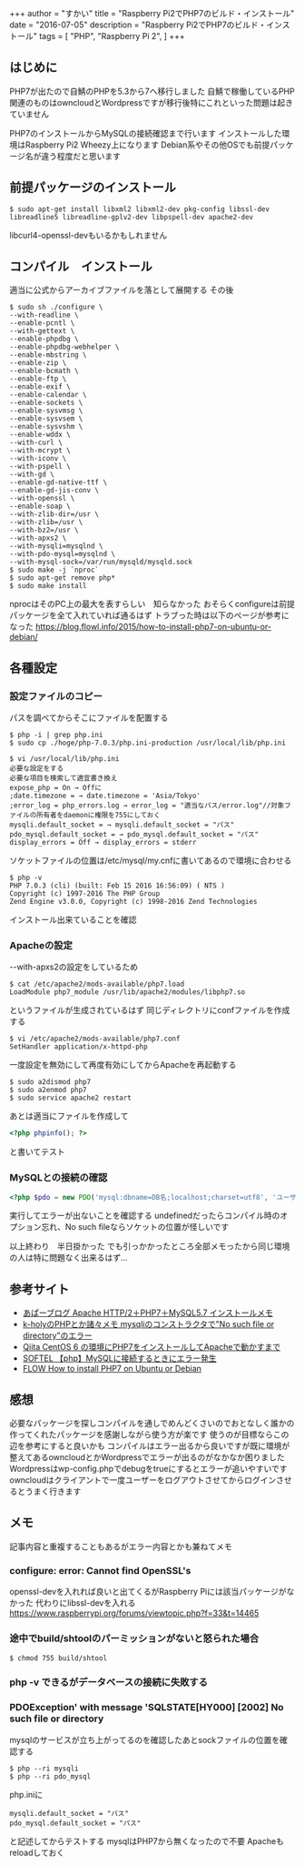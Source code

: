 +++
author = "すかい"
title = "Raspberry Pi2でPHP7のビルド・インストール"
date = "2016-07-05"
description = "Raspberry Pi2でPHP7のビルド・インストール"
tags = [
    "PHP",
    "Raspberry Pi 2",
]
+++

## はじめに

PHP7が出たので自鯖のPHPを5.3から7へ移行しました
自鯖で稼働しているPHP関連のものはowncloudとWordpressですが移行後特にこれといった問題は起きていません

PHP7のインストールからMySQLの接続確認まで行います
インストールした環境はRaspberry Pi2 Wheezy上になります
Debian系やその他OSでも前提パッケージ名が違う程度だと思います

## 前提パッケージのインストール

```
$ sudo apt-get install libxml2 libxml2-dev pkg-config libssl-dev libreadline5 libreadline-gplv2-dev libpspell-dev apache2-dev
```

libcurl4-openssl-devもいるかもしれません

## コンパイル　インストール

適当に公式からアーカイブファイルを落として展開する
その後

```
$ sudo sh ./configure \
--with-readline \
--enable-pcntl \
--with-gettext \
--enable-phpdbg \
--enable-phpdbg-webhelper \
--enable-mbstring \
--enable-zip \
--enable-bcmath \
--enable-ftp \
--enable-exif \
--enable-calendar \
--enable-sockets \
--enable-sysvmsg \
--enable-sysvsem \
--enable-sysvshm \
--enable-wddx \
--with-curl \
--with-mcrypt \
--with-iconv \
--with-pspell \
--with-gd \
--enable-gd-native-ttf \
--enable-gd-jis-conv \
--with-openssl \
--enable-soap \
--with-zlib-dir=/usr \
--with-zlib=/usr \
--with-bz2=/usr \
--with-apxs2 \
--with-mysqli=mysqlnd \
--with-pdo-mysql=mysqlnd \
--with-mysql-sock=/var/run/mysqld/mysqld.sock
$ sudo make -j `nproc`
$ sudo apt-get remove php*
$ sudo make install
```

nprocはそのPC上の最大を表すらしい　知らなかった
おそらくconfigureは前提パッケージを全て入れていれば通るはず
トラブった時は以下のページが参考になった
https://blog.flowl.info/2015/how-to-install-php7-on-ubuntu-or-debian/

## 各種設定

### 設定ファイルのコピー

パスを調べてからそこにファイルを配置する

```
$ php -i | grep php.ini
$ sudo cp ./hoge/php-7.0.3/php.ini-production /usr/local/lib/php.ini
```

```
$ vi /usr/local/lib/php.ini
必要な設定をする
必要な項目を検索して適宜書き換え
expose_php = On → Offに
;date.timezone = → date.timezone = 'Asia/Tokyo'
;error_log = php_errors.log → error_log = "適当なパス/error.log"//対象ファイルの所有者をdaemonに権限を755にしておく
mysqli.default_socket = → mysqli.default_socket = "パス"
pdo_mysql.default_socket = → pdo_mysql.default_socket = "パス"
display_errors = Off → display_errors = stderr
```

ソケットファイルの位置は/etc/mysql/my.cnfに書いてあるので環境に合わせる

```
$ php -v
PHP 7.0.3 (cli) (built: Feb 15 2016 16:56:09) ( NTS )
Copyright (c) 1997-2016 The PHP Group
Zend Engine v3.0.0, Copyright (c) 1998-2016 Zend Technologies
```

インストール出来ていることを確認

### Apacheの設定
--with-apxs2の設定をしているため

```
$ cat /etc/apache2/mods-available/php7.load
LoadModule php7_module /usr/lib/apache2/modules/libphp7.so
```

というファイルが生成されているはず
同じディレクトリにconfファイルを作成する

```
$ vi /etc/apache2/mods-available/php7.conf
SetHandler application/x-httpd-php
```

一度設定を無効にして再度有効にしてからApacheを再起動する

```
$ sudo a2dismod php7
$ sudo a2enmod php7
$ sudo service apache2 restart
```

あとは適当にファイルを作成して

```php
<?php phpinfo(); ?>
```

と書いてテスト

### MySQLとの接続の確認

```php
<?php $pdo = new PDO('mysql:dbname=DB名;localhost;charset=utf8', 'ユーザー名', 'パスワード'); ?>
```

実行してエラーが出ないことを確認する
undefinedだったらコンパイル時のオプション忘れ、No such fileならソケットの位置が怪しいです

以上終わり　半日掛かった
でも引っかかったところ全部メモったから同じ環境の人は特に問題なく出来るはず…

## 参考サイト

- [あぱーブログ Apache HTTP/2＋PHP7＋MySQL5.7 インストールメモ](https://blog.apar.jp/linux/3798/)
- [k-holyのPHPとか諸々メモ mysqliのコンストラクタで"No such file or directory"のエラー](http://k-holy.hatenablog.com/entry/2014/05/28/192707)
- [Qiita CentOS 6 の環境にPHP7をインストールしてApacheで動かすまで](http://qiita.com/ssaita/items/9e0170251d45ed1b8818)
- [SOFTEL 【php】MySQLに接続するときにエラー発生](https://www.softel.co.jp/blogs/tech/archives/2187)
- [FLOW How to install PHP7 on Ubuntu or Debian](https://blog.flowl.info/2015/how-to-install-php7-on-ubuntu-or-debian/)

## 感想

必要なパッケージを探しコンパイルを通しでめんどくさいのでおとなしく誰かの作ってくれたパッケージを感謝しながら使う方が楽です
使うのが目標ならこの辺を参考にすると良いかも
コンパイルはエラー出るから良いですが既に環境が整えてあるowncloudとかWordpressでエラーが出るのがなかなか困りました
Wordpressはwp-config.phpでdebugをtrueにするとエラーが追いやすいです
owncloudはクライアントで一度ユーザーをログアウトさせてからログインさせるとうまく行きます

## メモ

記事内容と重複することもあるがエラー内容とかも兼ねてメモ

### configure: error: Cannot find OpenSSL's

openssl-devを入れれば良いと出てくるがRaspberry Piには該当パッケージがなかった
代わりにlibssl-devを入れる
https://www.raspberrypi.org/forums/viewtopic.php?f=33&t=14465

### 途中でbuild/shtoolのパーミッションがないと怒られた場合

```
$ chmod 755 build/shtool
```

### php -v できるがデータベースの接続に失敗する
### PDOException' with message 'SQLSTATE[HY000] [2002] No such file or directory

mysqlのサービスが立ち上がってるのを確認したあとsockファイルの位置を確認する

```
$ php --ri mysqli
$ php --ri pdo_mysql
```

php.iniに

```
mysqli.default_socket = "パス"
pdo_mysql.default_socket = "パス"
```

と記述してからテストする
mysqlはPHP7から無くなったので不要
Apacheもreloadしておく

